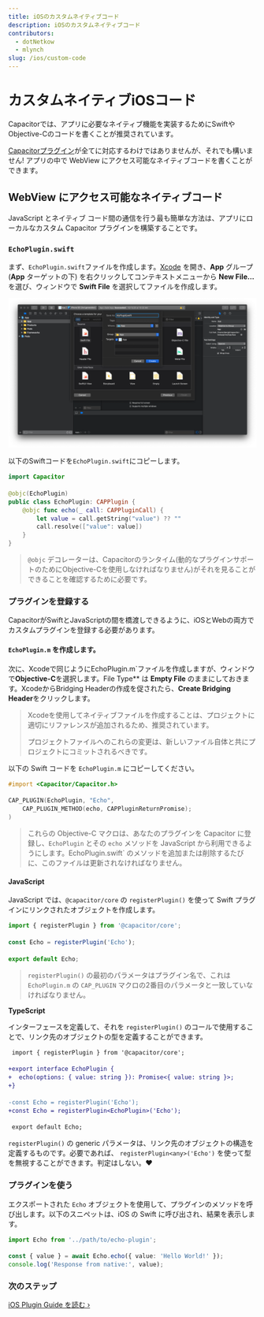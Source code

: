```yaml
---
title: iOSのカスタムネイティブコード
description: iOSのカスタムネイティブコード
contributors:
  - dotNetkow
  - mlynch
slug: /ios/custom-code
---
```


# カスタムネイティブiOSコード

Capacitorでは、アプリに必要なネイティブ機能を実装するためにSwiftやObjective-Cのコードを書くことが推奨されています。

[Capacitorプラグイン](/docs/plugins)が全てに対応するわけではありませんが、それでも構いません! アプリの中で WebView にアクセス可能なネイティブコードを書くことができます。

## WebView にアクセス可能なネイティブコード

JavaScript とネイティブ コード間の通信を行う最も簡単な方法は、アプリにローカルなカスタム Capacitor プラグインを構築することです。

### `EchoPlugin.swift`

まず、`EchoPlugin.swift`ファイルを作成します。[Xcode](/docs/ios#opening-the-ios-project) を開き、**App** グループ (**App** ターゲットの下) を右クリックしてコンテキストメニューから **New File...** を選び、ウィンドウで **Swift File** を選択してファイルを作成します。

![New Swift File in Xcode](../../../static/img/v5/docs/ios/xcode-new-swift-file.png)

以下のSwiftコードを`EchoPlugin.swift`にコピーします。

```swift
import Capacitor

@objc(EchoPlugin)
public class EchoPlugin: CAPPlugin {
    @objc func echo(_ call: CAPPluginCall) {
        let value = call.getString("value") ?? ""
        call.resolve(["value": value])
    }
}
```

> `@objc` デコレーターは、Capacitorのランタイム(動的なプラグインサポートのためにObjective-Cを使用しなければなりません)がそれを見ることができることを確認するために必要です。

### プラグインを登録する

CapacitorがSwiftとJavaScriptの間を橋渡しできるように、iOSとWebの両方でカスタムプラグインを登録する必要があります。

#### `EchoPlugin.m` を作成します。

次に、Xcodeで同じようにEchoPlugin.m`ファイルを作成しますが、ウィンドウで**Objective-C**を選択します。File Type** は **Empty File** のままにしておきます。XcodeからBridging Headerの作成を促されたら、**Create Bridging Header**をクリックします。

> Xcodeを使用してネイティブファイルを作成することは、プロジェクトに適切にリファレンスが追加されるため、推奨されています。
>
> プロジェクトファイルへのこれらの変更は、新しいファイル自体と共にプロジェクトにコミットされるべきです。

以下の Swift コードを `EchoPlugin.m` にコピーしてください。

```objectivec
#import <Capacitor/Capacitor.h>

CAP_PLUGIN(EchoPlugin, "Echo",
    CAP_PLUGIN_METHOD(echo, CAPPluginReturnPromise);
)
```

> これらの Objective-C マクロは、あなたのプラグインを Capacitor に登録し、`EchoPlugin` とその `echo` メソッドを JavaScript から利用できるようにします。EchoPlugin.swift` のメソッドを追加または削除するたびに、このファイルは更新されなければなりません。

#### JavaScript

JavaScript では、`@capacitor/core` の `registerPlugin()` を使って Swift プラグインにリンクされたオブジェクトを作成します。

```typescript
import { registerPlugin } from '@capacitor/core';

const Echo = registerPlugin('Echo');

export default Echo;
```

> `registerPlugin()` の最初のパラメータはプラグイン名で、これは `EchoPlugin.m` の `CAP_PLUGIN` マクロの2番目のパラメータと一致していなければなりません。

**TypeScript**

インターフェースを定義して、それを `registerPlugin()` のコールで使用することで、リンク先のオブジェクトの型を定義することができます。

```diff
 import { registerPlugin } from '@capacitor/core';

+export interface EchoPlugin {
+  echo(options: { value: string }): Promise<{ value: string }>;
+}

-const Echo = registerPlugin('Echo');
+const Echo = registerPlugin<EchoPlugin>('Echo');

 export default Echo;
```

`registerPlugin()` の generic パラメータは、リンク先のオブジェクトの構造を定義するものです。必要であれば、 `registerPlugin<any>('Echo')` を使って型を無視することができます。判定はしない。❤️

### プラグインを使う

エクスポートされた `Echo` オブジェクトを使用して、プラグインのメソッドを呼び出します。以下のスニペットは、iOS の Swift に呼び出され、結果を表示します。

```typescript
import Echo from '../path/to/echo-plugin';

const { value } = await Echo.echo({ value: 'Hello World!' });
console.log('Response from native:', value);
```

### 次のステップ

[iOS Plugin Guide を読む &#8250;](/docs/plugins/ios)